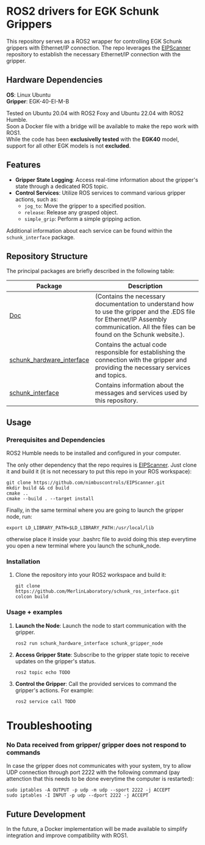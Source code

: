 # ROS2 drivers for EGK Schunk Grippers

This repository serves as a ROS2 wrapper for controlling EGK Schunk grippers with Ethernet/IP connection. The repo leverages the [EIPScanner](https://github.com/nimbuscontrols/EIPScanner) repository to establish the necessary Ethernet/IP connection with the gripper. 

## Hardware Dependencies

**OS**: Linux Ubuntu \
**Gripper**: EGK-40-EI-M-B

Tested on Ubuntu 20.04 with ROS2 Foxy and Ubuntu 22.04 with ROS2 Humble. \
Soon a Docker file with a bridge will be available to make the repo work with ROS1.\
While the code has been **exclusivelly tested** with the **EGK40** model, support for all other EGK models is not **excluded**.

## Features

- **Gripper State Logging**: Access real-time information about the gripper's state through a dedicated ROS topic.
- **Control Services**: Utilize ROS services to command various gripper actions, such as:
  - `jog_to`: Move the gripper to a specified position.
  - `release`: Release any grasped object.
  - `simple_grip`: Perform a simple gripping action.

Additional information about each service can be found within the `schunk_interface` package.

## Repository Structure

The principal packages are briefly described in the following table:

| Package | Description |
| --- | --- |
| [Doc](Doc) | (Contains the necessary documentation to understand how to use the gripper and the .EDS file for Ethernet/IP Assembly communication. All the files can be found on the Schunk website.). |
| [schunk_hardware_interface](schunk_hardware_interface) |  Contains the actual code responsible for establishing the connection with the gripper and providing the necessary services and topics.  |
| [schunk_interface](schunk_interface) | Contains information about the messages and services used by this repository. |

## Usage

### Prerequisites and Dependencies
ROS2 Humble needs to be installed and configured in your computer.

The only other dependency that the repo requires is [EIPScanner](https://github.com/nimbuscontrols/EIPScanner). Just clone it and build it (it is not necessary to put this repo in your ROS workspace):
  ```
  git clone https://github.com/nimbuscontrols/EIPScanner.git
  mkdir build && cd build
  cmake ..
  cmake --build . --target install
  ```

  Finally, in the same terminal where you are going to launch the gripper node, run:
  ```
  export LD_LIBRARY_PATH=$LD_LIBRARY_PATH:/usr/local/lib
  ```
  otherwise place it inside your .bashrc file to avoid doing this step everytime you open a new terminal where you launch the schunk_node.

### Installation
1. Clone the repository into your ROS2 workspace and build it:
    ```
    git clone https://github.com/MerlinLaboratory/schunk_ros_interface.git
    colcon build
    ```

### Usage + examples
1. **Launch the Node**: Launch the node to start communication with the gripper.
    ```
    ros2 run schunk_hardware_interface schunk_gripper_node
    ```

2. **Access Gripper State**: Subscribe to the gripper state topic to receive updates on the gripper's status.
    ```
    ros2 topic echo TODO
    ```

3. **Control the Gripper**: Call the provided services to command the gripper's actions. For example:
    ```
    ros2 service call TODO
    ```

# Troubleshooting
### No Data received from gripper/ gripper does not respond to commands
In case the gripper does not communicates with your system, try to allow UDP connection through port 2222 with the following command (pay attenction that this needs to be done everytime the computer is restarted):
```
sudo iptables -A OUTPUT -p udp -m udp --sport 2222 -j ACCEPT
sudo iptables -I INPUT -p udp --dport 2222 -j ACCEPT
```

## Future Development

In the future, a Docker implementation will be made available to simplify integration and improve compatibility with ROS1.